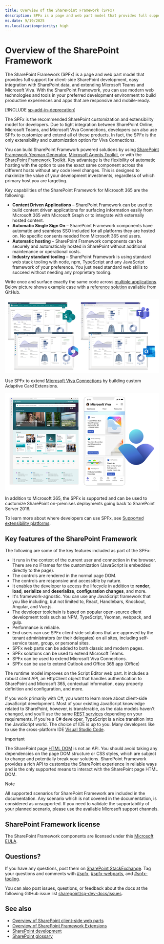 ```yaml
---
title: Overview of the SharePoint Framework (SPFx)
description: SPFx is a page and web part model that provides full support for client-side SharePoint development, easy integration with SharePoint data, and extending Microsoft 365.
ms.date: 9/19/2025
ms.localizationpriority: high
---
```


# Overview of the SharePoint Framework

The SharePoint Framework (SPFx) is a page and web part model that provides full support for client-side SharePoint development, easy integration with SharePoint data, and extending Microsoft Teams and Microsoft Viva. With the SharePoint Framework, you can use modern web technologies and tools in your preferred development environment to build productive experiences and apps that are responsive and mobile-ready.

[!INCLUDE [sp-add-in-deprecation](../../includes/snippets/sp-add-in-spfx.md)]

The SPFx is the recommended SharePoint customization and extensibility model for developers. Due to tight integration between SharePoint Online, Microsoft Teams, and Microsoft Viva Connections, developers can also use SPFx to customize and extend all of these products. In fact, the SPFx is the only extensibility and customization option for Viva Connections.

You can build SharePoint Framework powered solutions by using [SharePoint Framework Yeoman Generator](https://learn.microsoft.com/en-us/sharepoint/dev/spfx/set-up-your-development-environment), [Microsoft Agents Toolkit](https://learn.microsoft.com/en-us/microsoftteams/platform/toolkit/agents-toolkit-fundamentals?pivots=visual-studio-code), or with the [SharePoint Framework Toolkit](https://pnp.github.io/vscode-viva/). Key advantage is the flexibility of automatic hosting with the option to use the exact same component across the different hosts without any code level changes. This is designed to maximize the value of your development investments, regardless of which primary host you are targeting.

Key capabilities of the SharePoint Framework for Microsoft 365 are the following:

- **Content Driven Applications** – SharePoint Framework can be used to build content driven applications for surfacing information easily from Microsoft 365 with Microsoft Graph or to integrate with externally hosted content.
- **Automatic Single Sign On** – SharePoint Framework components have automatic and seamless SSO included for all platforms they are hosted on. No specific consents needed from Microsoft 365 end users.
- **Automatic hosting** – SharePoint Framework components can be securely and automatically hosted in SharePoint without additional maintenance or operational costs.
- **Industry standard tooling** – SharePoint Framework is using standard web stack tooling with node, npm, TypeScript and any JavaScript framework of your preference. You just need standard web skills to succeed without needing any proprietary tooling.

Write once and surface exactly the same code across [multiple applications](./office/overview.md). Below picture shows example case with a [reference solution](https://github.com/pnp/spfx-reference-scenarios/tree/main/samples/contoso-retail-demo/) available from GitHub.

![Text Input in body](../images/overview/spfx-across-apps.png)

Use SPFx to extend [Microsoft Viva Connections](./viva/overview-viva-connections.md) by building custom Adaptive Card Extensions.

![Text Input in body](../images/overview/viva-spfx-extensibility.png)

In addition to Microsoft 365, the SPFx is supported and can be used to customize SharePoint on-premises deployments going back to SharePoint Server 2016.

To learn more about where developers can use SPFx, see [Supported extensibility platforms](supported-extensibility-platforms-overview.md).



## Key features of the SharePoint Framework

The following are some of the key features included as part of the SPFx:

- It runs in the context of the current user and connection in the browser. There are no iFrames for the customization (JavaScript is embedded directly to the page).
- The controls are rendered in the normal page DOM.
- The controls are responsive and accessible by nature.
- It enables the developer to access the lifecycle in addition to **render**, **load**, **serialize** and **deserialize**, **configuration changes**, and more.
- It's framework-agnostic. You can use any JavaScript framework that you like including, but not limited to, React, Handlebars, Knockout, Angular, and Vue.js.
- The developer toolchain is based on popular open-source client development tools such as NPM, TypeScript, Yeoman, webpack, and gulp.
- Performance is reliable.
- End users can use SPFx client-side solutions that are approved by the tenant administrators (or their delegates) on all sites, including self-service team, group, or personal sites.
- SPFx web parts can be added to both classic and modern pages.
- SPFx solutions can be used to extend Microsoft Teams.
- SPFx can be used to extend Microsoft Viva Connections.
- SPFx can be use to extend Outlook and Office 365 app (Office)

The runtime model improves on the Script Editor web part. It includes a robust client API, an HttpClient object that handles authentication to SharePoint and Microsoft 365, contextual information, easy property definition and configuration, and more.

If you work primarily with C#, you want to learn more about client-side JavaScript development. Most of your existing JavaScript knowledge related to SharePoint, however, is transferable, as the data models haven't changed, and you’ll use the same [REST services](../sp-add-ins/get-to-know-the-sharepoint-rest-service.md) depending on your requirements. If you're a C# developer, TypeScript is a nice transition into the JavaScript world. The choice of IDE is up to you. Many developers like to use the cross-platform IDE [Visual Studio Code](https://code.visualstudio.com).

> [!IMPORTANT]
> The SharePoint page [HTML DOM](https://www.w3.org/TR/WD-DOM/introduction.html) is not an API. You should avoid taking any dependencies on the page DOM structure or CSS styles, which are subject to change and potentially break your solutions. SharePoint Framework provides a rich API to customize the SharePoint experience in reliable ways and is the only supported means to interact with the SharePoint page HTML DOM.

> [!NOTE]
> All supported scenarios for SharePoint Framework are included in the documentation. Any scenario which is not covered in the documentation, is considered as unsupported. If you need to validate the supportability of your planned scenario, please use the available Microsoft support channels.

## SharePoint Framework license

The SharePoint Framework components are licensed under this [Microsoft EULA](https://aka.ms/spfx/license).

## Questions?

If you have any questions, post them on [SharePoint StackExchange](https://sharepoint.stackexchange.com/). Tag your questions and comments with [#spfx](https://sharepoint.stackexchange.com/tags/spfx/), [#spfx-webparts](https://sharepoint.stackexchange.com/tags/spfx-webparts/), and [#spfx-tooling](https://sharepoint.stackexchange.com/tags/spfx-tooling/).

You can also post issues, questions, or feedback about the docs at the following GitHub issue list [sharepoint/sp-dev-docs/issues](https://github.com/SharePoint/sp-dev-docs/issues).

## See also

- [Overview of SharePoint client-side web parts](./web-parts/overview-client-side-web-parts.md)
- [Overview of SharePoint Framework Extensions](./extensions/overview-extensions.md)
- [SharePoint development](/sharepoint/dev)
- [SharePoint glossary](../general-development/sharepoint-glossary.md)
